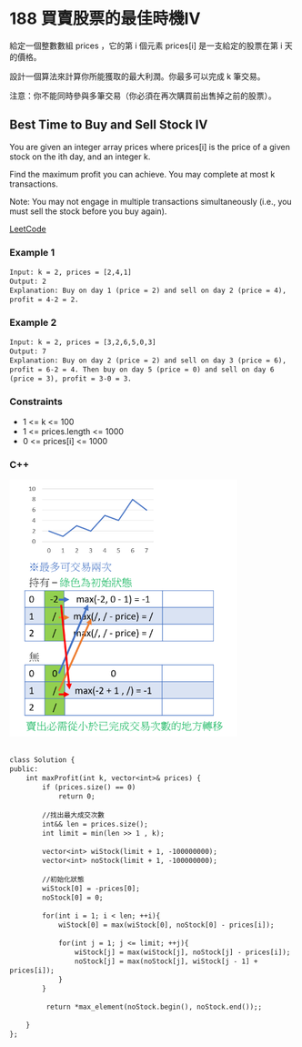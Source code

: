 # 188 買賣股票的最佳時機IV

給定一個整數數組 prices ，它的第 i 個元素 prices[i] 是一支給定的股票在第 i 天的價格。

設計一個算法來計算你所能獲取的最大利潤。你最多可以完成 k 筆交易。

注意：你不能同時參與多筆交易（你必須在再次購買前出售掉之前的股票）。

##  Best Time to Buy and Sell Stock IV

You are given an integer array prices where prices[i] is the price of a given stock on the ith day, and an integer k.

Find the maximum profit you can achieve. You may complete at most k transactions.

Note: You may not engage in multiple transactions simultaneously (i.e., you must sell the stock before you buy again).

[LeetCode](https://leetcode.cn/problems/best-time-to-buy-and-sell-stock-iv/)


### Example 1

```
Input: k = 2, prices = [2,4,1]
Output: 2
Explanation: Buy on day 1 (price = 2) and sell on day 2 (price = 4), profit = 4-2 = 2.
```

### Example 2

```
Input: k = 2, prices = [3,2,6,5,0,3]
Output: 7
Explanation: Buy on day 2 (price = 2) and sell on day 3 (price = 6), profit = 6-2 = 4. Then buy on day 5 (price = 0) and sell on day 6 (price = 3), profit = 3-0 = 3.
```

### Constraints

* 1 <= k <= 100
* 1 <= prices.length <= 1000
* 0 <= prices[i] <= 1000


### C++ 

<img src="img/188.png" width = "400"/>

```

class Solution {
public:
    int maxProfit(int k, vector<int>& prices) {
        if (prices.size() == 0) 
            return 0;        
        
        //找出最大成交次數
        int&& len = prices.size();
        int limit = min(len >> 1 , k);

        vector<int> wiStock(limit + 1, -100000000);
        vector<int> noStock(limit + 1, -100000000);
        
        //初始化狀態
        wiStock[0] = -prices[0];
        noStock[0] = 0;

        for(int i = 1; i < len; ++i){
            wiStock[0] = max(wiStock[0], noStock[0] - prices[i]);

            for(int j = 1; j <= limit; ++j){
                wiStock[j] = max(wiStock[j], noStock[j] - prices[i]);
                noStock[j] = max(noStock[j], wiStock[j - 1] + prices[i]);
            }           
        }

         return *max_element(noStock.begin(), noStock.end());; 
        
    }
};
```

